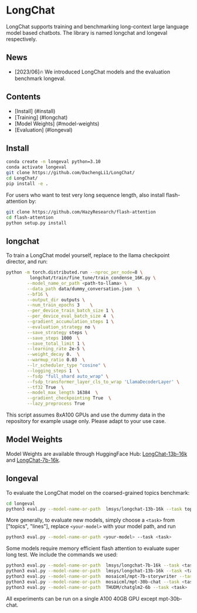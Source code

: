 # LongChat
LongChat supports training and benchmarking long-context large language model based chatbots. The library is named longchat and longeval respectively.

## News
- [2023/06]🔥 We introduced LongChat models and the evaluation benchmark longeval.

## Contents
- [Install] (#install)
- [Training] (#longchat)
- [Model Weights] (#model-weights)
- [Evaluation] (#longeval)

## Install
```bash
conda create -n longeval python=3.10
conda activate longeval
git clone https://github.com/DachengLi1/LongChat/
cd LongChat/
pip install -e .
```
For users who want to test very long sequence length, also install flash-attention by:
```bash
git clone https://github.com/HazyResearch/flash-attention
cd flash-attention
python setup.py install
```

## longchat
To train a LongChat model yourself, replace <path-to-llama> to the llama checkpoint director, and run:
```bash
python -m torch.distributed.run --nproc_per_node=8 \
         longchat/train/fine_tune/train_condense_16K.py \
        --model_name_or_path <path-to-llama> \
        --data_path data/dummy_conversation.json  \
        --bf16 \
        --output_dir outputs \
        --num_train_epochs 3    \
        --per_device_train_batch_size 1 \
        --per_device_eval_batch_size 4  \
        --gradient_accumulation_steps 1 \
        --evaluation_strategy no \
        --save_strategy steps \
        --save_steps 1000  \
        --save_total_limit 1 \
        --learning_rate 2e-5 \
        --weight_decay 0.  \
        --warmup_ratio 0.03  \
        --lr_scheduler_type "cosine" \
        --logging_steps 1  \
        --fsdp "full_shard auto_wrap" \
        --fsdp_transformer_layer_cls_to_wrap 'LlamaDecoderLayer' \
        --tf32 True  \
        --model_max_length 16384  \
        --gradient_checkpointing True  \
        --lazy_preprocess True
```
This script assumes 8xA100 GPUs and use the dummy data in the repository for example usage only. Please adapt to your use case.

## Model Weights
Model Weights are available through HuggingFace Hub: [LongChat-13b-16k](https://huggingface.co/lmsys/longchat-13b-16k) and [LongChat-7b-16k](https://huggingface.co/lmsys/longchat-7b-16k).

## longeval
To evaluate the LongChat model on the coarsed-grained topics benchmark:
```bash
cd longeval
python3 eval.py --model-name-or-path  lmsys/longchat-13b-16k --task topics --longchat_flash_attn
```

More generally, to evaluate new models, simply choose a ```<task>``` from ["topics", "lines"], replace ```<your-model>``` with your model path, and run
```bash
python3 eval.py --model-name-or-path <your-model> --task <task>
```
Some models require memory efficient flash attention to evaluate super long test. We include the commands we used:
```bash
python3 eval.py --model-name-or-path  lmsys/longchat-7b-16k --task <task> --longchat_flash_attn
python3 eval.py --model-name-or-path  lmsys/longchat-13b-16k --task <task> --longchat_flash_attn
python3 eval.py --model-name-or-path  mosaicml/mpt-7b-storywriter --task <task>
python3 eval.py --model-name-or-path  mosaicml/mpt-30b-chat --task <task> --num_gpus 8 --max_gpu_memory 10
python3 eval.py --model-name-or-path  THUDM/chatglm2-6b --task <task> 
```
All experiments can be run on a single A100 40GB GPU except mpt-30b-chat.



